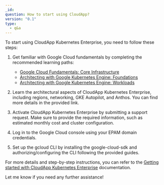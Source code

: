 ```yaml
---
_id: 
question: How to start using CloudApp?
version: "0.1"
type:
  - q&a
---
```

To start using CloudApp Kubernetes Enterprise, you need to follow these steps:

1. Get familiar with Google Cloud fundamentals by completing the recommended learning paths: 
   - [Google Cloud Fundamentals: Core Infrastructure](https://partner.cloudskillsboost.google/course_templates/60)
   - [Architecting with Google Kubernetes Engine: Foundations](https://partner.cloudskillsboost.google/course_templates/32)
   - [Architecting with Google Kubernetes Engine: Workloads](https://partner.cloudskillsboost.google/course_templates/34)

2. Learn the architectural aspects of CloudApp Kubernetes Enterprise, including regions, networking, GKE Autopilot, and Anthos. You can find more details in the provided link.

3. Activate CloudApp Kubernetes Enterprise by submitting a support request. Make sure to provide the required information, such as estimated monthly cost and cluster configuration.

4. Log in to the Google Cloud console using your EPAM domain credentials.

5. Set up the gcloud CLI by installing the google-cloud-sdk and authorizing/configuring the CLI following the provided guides.

For more details and step-by-step instructions, you can refer to the [Getting started with CloudApp Kubernetes Enterprise](https://docs.cloudapp.epam.com/#/gettingstartedwithCloudAppKubernetesEnterprise) documentation.

Let me know if you need any further assistance!
